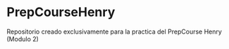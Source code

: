 # PrepCourseHenry
Repositorio creado exclusivamente para la practica del PrepCourse Henry (Modulo 2)
